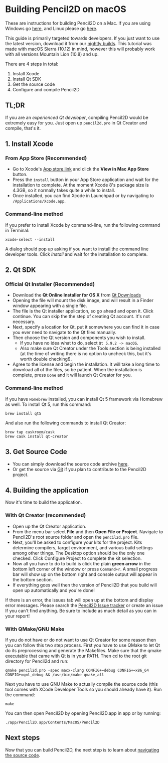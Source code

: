 # Building Pencil2D on macOS

These are instructions for building Pencil2D on a Mac. If you are using Windows go [here](docs/build_win.md), and Linux please go [here](docs/build_linux.md).

This guide is primarily targeted towards developers. If you just want to use the latest version, download it from our [nightly builds](https://drive.google.com/drive/folders/0BxdcdOiOmg-CcWhLazdKR1oydHM). This tutorial was made with macOS Sierra (10.12) in mind, however this will probably work with all versions Mountain Lion (10.8) and up.

There are 4 steps in total:

1. Install Xcode
2. Install Qt SDK
3. Get the source code
4. Configure and compile Pencil2D

## TL;DR

If you are an *experienced Qt developer*, compiling Pencil2D would be extremely easy for you. Just open up `pencil2d.pro` in Qt Creator and compile, that's it.

## 1. Install Xcode

### From App Store (Recommended)

- Go to Xcode's [App store link](https://itunes.apple.com/ca/app/xcode/id497799835) and click the **View in Mac App Store** button.
- Press the `install` button in your App Store application and wait for the installation to complete. At the moment Xcode 8's package size is 4.3GB, so it normally takes quite a while to install.
- Once installed, you can find Xcode in Launchpad or by navigating to `/Applications/Xcode.app`.

### Command-line method

If you prefer to install Xcode by command-line, run the following command in Terminal:

    xcode-select --install

A dialog should pop up asking if you want to install the command line developer tools. Click *Install* and wait for the installation to complete.

## 2. Qt SDK

### Official Qt Installer (Recommended)

- Download the **Qt Online Installer for OS X** from [Qt Downloads](https://www.qt.io/download-open-source/)
- Opening the file will mount the disk image, and will result in a Finder window appearing with a single file.
- The file is the Qt installer application, so go ahead and open it. Click continue. You can skip the the step of creating Qt account. It's not necessary.
- Next, specify a location for Qt, put it somewhere you can find it in case you ever need to navigate to the Qt files manually.
- Then choose the Qt version and components you wish to install.
  - If you have no idea what to do, select `Qt 5.9.2 -> macOS`.
  - Also make sure Qt Creator under the Tools section is being installed (at the time of writing there is no option to uncheck this, but it's worth double checking!).
- Agree to the license and begin the installation. It will take a long time to download all of the files, so be patient. When the installation is complete, press `Done` and it will launch Qt Creator for you.

### Command-line method

If you have `Homebrew` installed, you can install Qt 5 framework via Homebrew as well. To install Qt 5, run this command:

    brew install qt5

And also run the following commands to install Qt Creator:

    brew tap caskroom/cask
    brew cask install qt-creator

## 3. Get Source Code

- You can simply download the source code archive [here](https://github.com/pencil2d/pencil/archive/master.zip).
- Or get the source via [Git](https://github.com/pencil2d/pencil.git) if you plan to contribute to the Pencil2D project.

## 4. Building the application

Now it's time to build the application.

### With Qt Creator (recommended)

- Open up the Qt Creator application.
- From the menu bar select **File** and then **Open File or Project**. Navigate to Pencil2D's root source folder and open the `pencil2d.pro` file. 
- Next, you'll be asked to configure your kits for the project. Kits determine compilers, target environment, and various build settings among other things. The Desktop option should be the only one checked. Click Configure Project to complete the kit selection.
- Now all you have to do to build is click the plain **green arrow** in the bottom left corner of the window or press `Command+r`. A small progress bar will show up on the bottom right and console output will appear in the bottom section.
- If everything goes well then the version of Pencil2D that you build will open up automatically and you're done!

If there is an error, the issues tab will open up at the bottom and display error messages. Please search the [Pencil2D Issue tracker](https://github.com/pencil2d/pencil/issues) or create an issue If you can't find anything. Be sure to include as much detail as you can in your report!

### With QMake/GNU Make

If you do not have or do not want to use Qt Creator for some reason then you can follow this two step process. First you have to use QMake to let Qt do its preprocessing and generate the Makefiles. Make sure that the qmake executable that came with Qt is in your PATH. Then cd to the root git directory for Pencil2d and run:

    qmake pencil2d.pro -spec macx-clang CONFIG+=debug CONFIG+=x86_64 CONFIG+=qml_debug && /usr/bin/make qmake_all

Next you have to use GNU Make to actually compile the source code (this tool comes with XCode Developer Tools so you should already have it). Run the command:

    make

You can then open Pencil2D by opening Pencil2D.app in app or by running:

    ./app/Pencil2D.app/Contents/MacOS/Pencil2D

## Next steps

Now that you can build Pencil2D, the next step is to learn about [navigating the source code](docs/dive-into-code.md).
